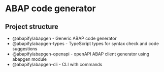 # ABAP code generator

## Project structure

- @abapify/abapgen - Generic ABAP code generator
- @abapify/abapgen-types - TypeScript types for syntax check and code suggestions
- @abapify/abapgen-openapi - openAPI ABAP client generator using abapgen module
- @abapify/abapgen-cli - CLI with commands


